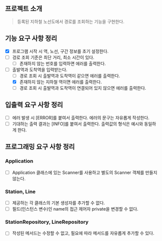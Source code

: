 ## 프로젝트 소개

> 등록된 지하철 노선도에서 경로를 조회하는 기능을 구현한다.

## 기능 요구 사항 정리

- [X] 프로그램 시작 시 역, 노선, 구간 정보를 초기 설정한다.
- [ ] 겅로 조회 기준은 최단 거리, 최소 시간이 있다.
  - [ ] 존재하지 않는 번호를 입력하면 에러를 출력한다.
- [ ] 출발역과 도착역을 입력받는다.
  - [ ] 경로 조회 시 출발역과 도착역이 같으면 에러를 출력한다.
  - [X] 존재하지 않는 지하철 역이면 에러를 출력한다.
  - [ ] 경로 조회 시 출발역과 도착역이 연결되어 있지 않으면 에러를 출력한다.

## 입출력 요구 사항 정리

- [ ] 에러 발생 시 [ERROR]를 붙여서 출력한다. 에러의 문구는 자유롭게 작성한다.
- [ ] 기대하는 출력 결과는 [INFO]를 붙여서 출력한다. 출력값의 형식은 예시와 동일하게 한다.

## 프로그래밍 요구 사항 정리

### Application

- [ ] Application 클래스에 있는 Scanner를 사용하고 별도의 Scanner 객체를 만들지 않는다.

### Station, Line

- [ ] 제공하는 각 클래스의 기본 생성자를 추가할 수 없다.
- [ ] 필드(인스턴스 변수)인 name의 접근 제어자 private을 변경할 수 없다.

### StationRepository, LineRepository

- [ ] 작성된 메서드는 수정할 수 없고, 필요에 따라 메서드를 자유롭게 추가할 수 있다.